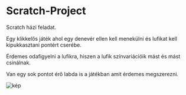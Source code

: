 # Scratch-Project
Scratch házi feladat.

Egy klikkelős játék ahol egy denevér ellen kell menekülni és lufikat kell kipukkasztani pontért cserébe. 

Érdemes odafigyelni a lufikra, hiszen a lufik színvariációik mást és mást csinálnak. 

Van egy sok pontot érő labda is a játékban amit érdemes megszerezni.

![kép](https://user-images.githubusercontent.com/100238202/156196826-26d85537-9e7e-408f-8a61-b170f52870ac.png)
